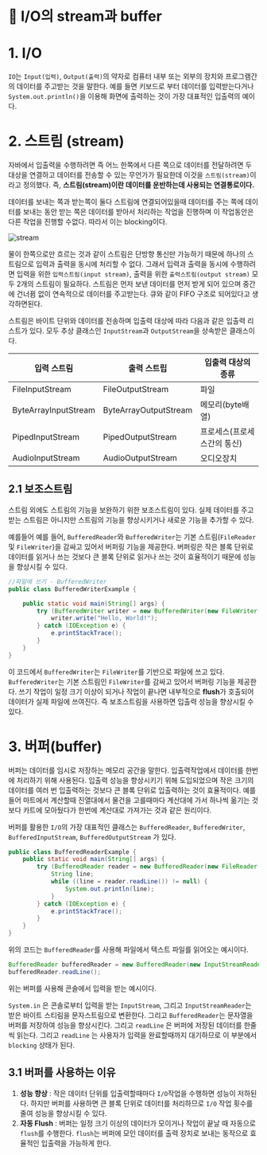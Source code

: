 # **📌** I/O의 stream과 buffer

# 1. I/O

`IO`는 `Input(입력)`, `Output(출력)`의 약자로 컴퓨터 내부 또는 외부의 장치와 프로그램간의 데이터를 주고받는 것을 말한다. 예를 들면 키보드로 부터 데이터를 입력받는다거나 `System.out.println()`을 이용해 화면에 출력하는 것이 가장 대표적인 입출력의 예이다.

# 2. 스트림 (stream)

자바에서 입출력을 수행하려면 즉 어느 한쪽에서 다른 쪽으로 데이터를 전달하려면 두 대상을 연결하고 데이터를 전송할 수 있는 무언가가 필요한데 이것을 `스트림(stream)`이라고 정의했다. 즉, **스트림(stream)이란 데이터를 운반하는데 사용되는 연결통로이다.**

데이터를 보내는 쪽과 받는쪽이 둘다 스트림에 연결되어있을때 데이터를 주는 쪽에 데이터를 보내는 동안 받는 쪽은 데이터를 받아서 처리하는 작업을 진행하며 이 작업동안은 다른 작업을 진행할 수없다. 따라서 이는 blocking이다.

![stream](https://github.com/princenim/TIL/assets/59499600/fa2ee54f-3cec-4433-a32e-e93a417cee28)

물이 한쪽으로만 흐르는 것과 같이 스트림은 단방향 통신만 가능하기 때문에 하나의 스트림으로 입력과 출력을 동시에 처리할 수 없다. 그래서 입력과 출력을 동시에 수행하려면 입력을 위한 `입력스트림(input stream)`, 출력을 위한 `출력스트림(output stream)` 모두 2개의 스트림이 필요하다. 스트림은 먼저 보낸 데이터를 먼저 받게 되어 있으며 중간에 건너뀜 없이 연속적으로 데이터를 주고받는다. 큐와 같이 FIFO 구조로 되어있다고 생각하면된다.

스트림은 바이트 단위와 데이터를 전송하며 입출력 대상에 따라 다음과 같은 입출력 리스트가 있다. 모두 추상 클래스인 `InputStream`과 `OutputStream`을 상속받은 클래스이다.

| 입력 스트림 | 출력 스트립 | 입출력 대상의 종류  |
| --- | --- | --- |
| FileInputStream | FileOutputStream | 파일 |
| ByteArrayInputStream | ByteArrayOutputStream | 메모리(byte배열) |
| PipedInputStream | PipedOutputStream | 프로세스(프로세스간의 통신) |
| AudioInputStream | AudioOutputStream | 오디오장치 |

## 2.1 보조스트림

스트림 외에도 스트림의 기능을 보완하기 위한 보조스트림이 있다. 실제 데이터를 주고받는 스트림은 아니지만 스트림의 기능을 향상시키거나 새로운 기능을 추가할 수 있다.

예를들어 예를 들어, `BufferedReader`와 `BufferedWriter`는 기본 스트림(`FileReader` 및 `FileWriter`)을 감싸고 있어서 버퍼링 기능을 제공한다. 버퍼링은 작은 블록 단위로 데이터를 읽거나 쓰는 것보다 큰 블록 단위로 읽거나 쓰는 것이 효율적이기 때문에 성능을 향상시킬 수 있다.

```java
//파일에 쓰기 - BufferedWriter
public class BufferedWriterExample {

    public static void main(String[] args) {
        try (BufferedWriter writer = new BufferedWriter(new FileWriter("output.txt"))) {
            writer.write("Hello, World!");
        } catch (IOException e) {
            e.printStackTrace();
        }
    }
}
```

이 코드에서 `BufferedWriter`는 `FileWriter`를 기반으로 파일에 쓰고 있다. `BufferedWriter`는 기본 스트림인 `FileWriter`를 감싸고 있어서 버퍼링 기능을 제공한다. 쓰기 작업이 일정 크기 이상이 되거나 작업이 끝나면 내부적으로 **flush**가 호출되어 데이터가 실제 파일에 쓰여진다. 즉 보조스트림을 사용하면 입출력 성능을 향상시킬 수 있다.

# 3. 버퍼(buffer)

버퍼는 데이터를 임시로 저장하는 메모리 공간을 말한다. 입출력작업에서 데이터를 한번에 처리하기 위해 사용된다. 입출력 성능을 향상시키기 위해 도입되었으며 작은 크기의 데이터를 여러 번 입출력하는 것보다 큰 블록 단위로 입출력하는 것이 효율적이다. 예를 들어 마트에서 계산할때 진열대에서 물건을 고를때마다 계산대에 가서 하나씩 옮기는 것보다 카트에 모아뒀다가 한번에 계산대로 가져가는 것과 같은 원리이다.

버퍼를 활용한 `I/O`의 가장 대표적인 클래스는 `BufferedReader`, `BufferedWriter`, `BufferedInputStream`, `BufferedOutputStream` 가 있다.

```java
public class BufferedReaderExample {
    public static void main(String[] args) {
        try (BufferedReader reader = new BufferedReader(new FileReader("example.txt"))) {
            String line;
            while ((line = reader.readLine()) != null) {
                System.out.println(line);
            }
        } catch (IOException e) {
            e.printStackTrace();
        }
    }
}
```

위의 코드는 `BufferedReader`를 사용해 파일에서 텍스트 파일를 읽어오는 예시이다.

```java
BufferedReader bufferedReader = new BufferedReader(new InputStreamReader(System.in));
bufferedReader.readLine();
```

위는 버퍼를 사용해 콘솔에서 입력을 받는 예시이다.

`System.in` 은 콘솔로부터 입력을 받는 `InputStream`, 그리고 `InputStreamReader`는 받은 바이트 스티림을 문자스트림으로 변환한다. 그리고 `BufferedReader`는 문자열을 버퍼를 저장하여 성능을 향상시킨다. 그리고 `readLine` 은 버퍼에 저장된 데이터를 한줄씩 읽는다.  그리고 `readLine` 는 사용자가 입력을 완료할때까지 대기하므로 이 부분에서 `blocking` 상태가 된다.

## 3.1 버퍼를 사용하는 이유

1. **성능 향상** : 작은 데이터 단위를 입출력할때마다 `I/O`작업을 수행하면 성능이 저하된다. 하지만 버퍼를 사용하면 큰 블록 단위로 데이터를 처리하므로 `I/O` 작업 횟수를 줄여 성능을 향상시킬 수 있다.
2. **자동 Flush** : 버퍼는 일정 크기 이상의 데이터가 모이거나 작업이 끝날 때 자동으로 `flush`를 수행한다. `flush`는 버퍼에 모인 데이터를 출력 장치로 보내는 동작으로 효율적인 입출력을 가능하게 한다.